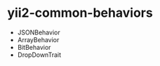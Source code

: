 yii2-common-behaviors
=====================

* JSONBehavior
* ArrayBehavior
* BitBehavior
* DropDownTrait
